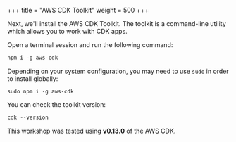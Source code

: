 +++
title = "AWS CDK Toolkit"
weight = 500
+++

Next, we'll install the AWS CDK Toolkit. The toolkit is a command-line utility
which allows you to work with CDK apps.



Open a terminal session and run the following command:

```s
npm i -g aws-cdk
```

Depending on your system configuration, you may need to use `sudo` in order to
install globally:

```
sudo npm i -g aws-cdk
```

You can check the toolkit version:

```s
cdk --version
```

This workshop was tested using __v0.13.0__ of the AWS CDK.